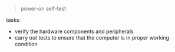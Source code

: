 > power-on self-test

tasks:

- verify the hardware components and peripherals
- carry out tests to ensure that the computer is in proper working condition